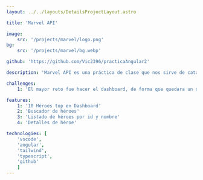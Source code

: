 ```yaml
---
layout: ../../layouts/DetailsProjectLayout.astro

title: 'Marvel API'

image:
    src: '/projects/marvel/logo.png'
bg: 
    src: '/projects/marvel/bg.webp'

github: 'https://github.com/Vic2396/practicaAngular2'

description: 'Marvel API es una práctica de clase que nos sirve de catálogo de héroes de Marvel junto con sus detalles.'

challenges:
    1: 'El mayor reto fue hacer el dashboard, de forma que quedara un diseño interesante y responsive con los héroes que aparecen de forma aleatoria.'

features:
    1: '10 Héroes top en Dashboard'
    2: 'Buscador de héroes'
    3: 'Listado de héroes por id y nombre'
    4: 'Detalles de héroe'

technologies: [
    'vscode', 
    'angular', 
    'tailwind', 
    'typescript',
    'github'
    ]
---
```

